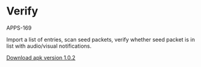 # Verify

APPS-169

Import a list of entries, scan seed packets, verify whether seed packet is in list with audio/visual notifications.


[Download apk version 1.0.2](https://github.com/chaneylc/Verify/blob/master/verify_1.0.2.apk?raw=true)
